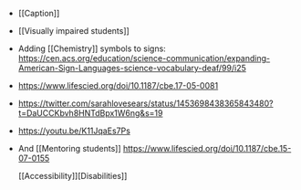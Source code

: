 - [[Caption]]
- [[Visually impaired students]]
- Adding [[Chemistry]] symbols to signs:
  https://cen.acs.org/education/science-communication/expanding-American-Sign-Languages-science-vocabulary-deaf/99/i25
- https://www.lifescied.org/doi/10.1187/cbe.17-05-0081
- https://twitter.com/sarahlovesears/status/1453698438365843480?t=DaUCCKbvh8HNTdBpx1W6ng&s=19
- https://youtu.be/K11JqaEs7Ps
- And [[Mentoring students]]
  https://www.lifescied.org/doi/10.1187/cbe.15-07-0155
  
  [[Accessibility]][Disabilities]]